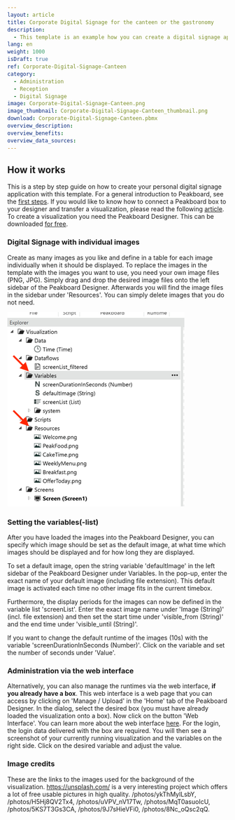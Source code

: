 ```yaml
---
layout: article
title: Corporate Digital Signage for the canteen or the gastronomy
description: 
  - This template is an example how you can create a digital signage application with images. For the example, images like weekly schedules, offers and menus from the gastronomy sector were used. You only have to load your digitalized menus into our template and then you can define in a table at which times which image should be displayed. You can also control the administration, modification and insertion of images and times via the web interface (API) or the app. So you can make adjustments to your visualization at any time.
lang: en
weight: 1000
isDraft: true
ref: Corporate-Digital-Signage-Canteen
category:
  - Administration
  - Reception
  - Digital Signage
image: Corporate-Digital-Signage-Canteen.png
image_thumbnail: Corporate-Digital-Signage-Canteen_thumbnail.png
download: Corporate-Digital-Signage-Canteen.pbmx
overview_description:
overview_benefits:
overview_data_sources:
---
```

## How it works
This is a step by step guide on how to create your personal digital signage application with this template. For a general introduction to Peakboard, see the [first steps](https://peakboard.rocks/get-started). If you would like to know how to connect a Peakboard box to your designer and transfer a visualization, please read the following [article](https://peakboard.rocks/connect). To create a visualization you need the Peakboard Designer. This can be downloaded [for free](https://peakboard.rocks/designer-from-welcome-en).

### Digital Signage with individual images
Create as many images as you like and define in a table for each image individually when it should be displayed. 
To replace the images in the template with the images you want to use, you need your own image files (PNG, JPG). Simply drag and drop the desired image files onto the left sidebar of the Peakboard Designer. Afterwards you will find the image files in the sidebar under 'Resources'. You can simply delete images that you do not need.

![image_live](assets/screenshot_variables_resources.png)

### Setting the variables(-list)
After you have loaded the images into the Peakboard Designer, you can specify which image should be set as the default image, at what time which images should be displayed and for how long they are displayed.

To set a default image, open the string variable 'defaultImage' in the left sidebar of the Peakboard Designer under Variables. In the pop-up, enter the exact name of your default image (including file extension). This default image is activated each time no other image fits in the current timebox.

Furthermore, the display periods for the images can now be defined in the variable list 'screenList'. Enter the exact image name under 'Image (String)' (incl. file extension) and then set the start time under 'visible_from (String)' and the end time under 'visible_until (String)'.

If you want to change the default runtime of the images (10s) with the variable 'screenDurationInSeconds (Number)'. Click on the variable and set the number of seconds under 'Value'.

### Administration via the web interface
Alternatively, you can also manage the runtimes via the web interface, **if you already have a box**. This web interface is a web page that you can access by clicking on 'Manage / Upload' in the 'Home' tab of the Peakboard Designer. In the dialog, select the desired box (you must have already loaded the visualization onto a box). Now click on the button 'Web Interface'. You can learn more about the web interface [here](https://help.peakboard.com/misc/de-web.html). For the login, the login data delivered with the box are required. You will then see a screenshot of your currently running visualization and the variables on the right side. Click on the desired variable and adjust the value.

### Image credits
These are the links to the images used for the background of the visualization. https://unsplash.com/ is a very interesting project which offers a lot of free usable pictures in high quality. /photos/ykThMylLsbY, /photos/H5Hj8QV2Tx4, /photos/uVPV_nV17Tw, /photos/MqT0asuoIcU, /photos/5KS7T3Gs3CA, /photos/9J7sHieVFi0, /photos/8Nc_oQsc2qQ.